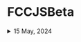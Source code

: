 # FCCJSBeta
<details>
  <summary>15 May, 2024</summary>
  
 ### Pyramid Generator
 **Thoughts** - Okay, I felt this bit more complicated compared to Legacy Javascript introduction tutorial. For... of loop was used, and .repeat() method was used. It is'nt making sense immediately.
  
</details>

